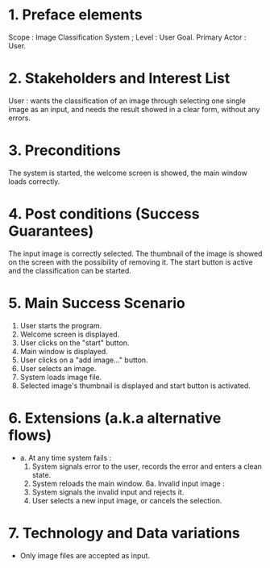 # 1. Preface elements
Scope : Image Classification System  ; Level : User Goal.
Primary Actor : User.

# 2. Stakeholders and Interest List
User : wants the classification of an image through selecting one single image as an input, and needs the result showed in a clear form, without any errors.

# 3. Preconditions
The system is started, the welcome screen is showed, the main window loads correctly.

# 4. Post conditions (Success Guarantees)
The input image is correctly selected. The thumbnail of the image is showed on the screen with the possibility of removing it. The start button is active and the classification can be started.

# 5. Main Success Scenario
  1. User starts the program.
  2. Welcome screen is displayed.
  3. User clicks on the "start" button.
  4. Main window is displayed.
  5. User clicks on a "add image..." button.
  6. User selects an image.
  7. System loads image file.
  8. Selected image's thumbnail is displayed and start button is activated.

# 6. Extensions (a.k.a alternative flows)
  * a. At any time system fails :
    1. System signals error to the user, records the error and enters a clean state. 
    2. System reloads the main window.
  6a. Invalid input image :
    1. System signals the invalid input and rejects it.
    2. User selects a new input image, or cancels the selection.
    
# 7. Technology and Data variations
- Only image files are accepted as input.
